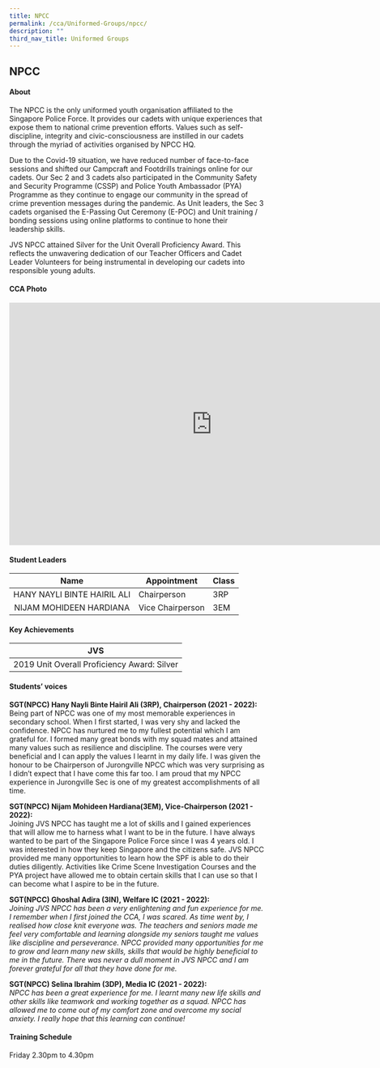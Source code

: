 ```yaml
---
title: NPCC
permalink: /cca/Uniformed-Groups/npcc/
description: ""
third_nav_title: Uniformed Groups
---
```

## NPCC

#### About
The NPCC is the only uniformed youth organisation affiliated to the Singapore Police Force. It provides our cadets with unique experiences that expose them to national crime prevention efforts. Values such as self-discipline, integrity and civic-consciousness are instilled in our cadets through the myriad of activities organised by NPCC HQ.  
  
Due to the Covid-19 situation, we have reduced number of face-to-face sessions and shifted our Campcraft and Footdrills trainings online for our cadets. Our Sec 2 and 3 cadets also participated in the Community Safety and Security Programme (CSSP) and Police Youth Ambassador (PYA) Programme as they continue to engage our community in the spread of crime prevention messages during the pandemic. As Unit leaders, the Sec 3 cadets organised the E-Passing Out Ceremony (E-POC) and Unit training / bonding sessions using online platforms to continue to hone their leadership skills.  
  
JVS NPCC attained Silver for the Unit Overall Proficiency Award. This reflects the unwavering dedication of our Teacher Officers and Cadet Leader Volunteers for being instrumental in developing our cadets into responsible young adults.

#### CCA Photo
<iframe src="https://docs.google.com/presentation/d/e/2PACX-1vQeYDjIFI0jYbHMa8ewvoc3wVr3D7Ws1wqBrdBp7nKZ0dv32GALh9xdrY2tn54K5iCI6zH-5jWYzsBM/embed?start=true&loop=true&delayms=5000" frameborder="0" width="800" height="479" allowfullscreen="true" mozallowfullscreen="true" webkitallowfullscreen="true"></iframe>

#### Student Leaders

| Name | Appointment | Class |
|:---:|---|---|
| HANY NAYLI BINTE HAIRIL ALI | Chairperson | 3RP |
| NIJAM MOHIDEEN HARDIANA | Vice Chairperson | 3EM |

#### Key Achievements

| JVS |
|:---:|
| 2019&nbsp;Unit Overall Proficiency Award: Silver |

#### Students’ voices
**SGT(NPCC) Hany Nayli Binte Hairil Ali (3RP), Chairperson (2021 - 2022):**<br> 
Being part of NPCC was one of my most memorable experiences in secondary school. When I first started, I was very shy and lacked the confidence. NPCC has nurtured me to my fullest potential which I am grateful for. I formed many great bonds with my squad mates and attained many values such as resilience and discipline. The courses were very beneficial and I can apply the values I learnt in my daily life. I was given the honour to be Chairperson of Jurongville NPCC which was very surprising as I didn’t expect that I have come this far too. I am proud that my NPCC experience in Jurongville Sec is one of my greatest accomplishments of all time.
  
**SGT(NPCC) Nijam Mohideen Hardiana(3EM), Vice-Chairperson (2021 - 2022):** <br>
Joining JVS NPCC has taught me a lot of skills and I gained experiences that will allow me to harness what I want to be in the future. I have always wanted to be part of the Singapore Police Force since I was 4 years old. I was interested in how they keep Singapore and the citizens safe. JVS NPCC provided me many opportunities to learn how the SPF is able to do their duties diligently. Activities like Crime Scene Investigation Courses and the PYA project have allowed me to obtain certain skills that I can use so that I can become what I aspire to be in the future. 

**SGT(NPCC) Ghoshal Adira (3IN), Welfare IC (2021 - 2022):** <br>
_Joining JVS NPCC has been a very enlightening and fun experience for me. I remember when I first joined the CCA, I was scared. As time went by, I realised how close knit everyone was. The teachers and seniors made me feel very comfortable and learning alongside my seniors taught me values like discipline and perseverance. NPCC provided many opportunities for me to grow and learn many new skills, skills that would be highly beneficial to me in the future. There was never a dull moment in JVS NPCC and I am forever grateful for all that they have done for me._  
  
**SGT(NPCC) Selina Ibrahim (3DP), Media IC (2021 - 2022):** <br>
_NPCC has been a great experience for me. I learnt many new life skills and other skills like teamwork and working together as a squad. NPCC has allowed me to come out of my comfort zone and overcome my social anxiety. I really hope that this learning can continue!_  

#### Training Schedule
Friday 2.30pm to 4.30pm
